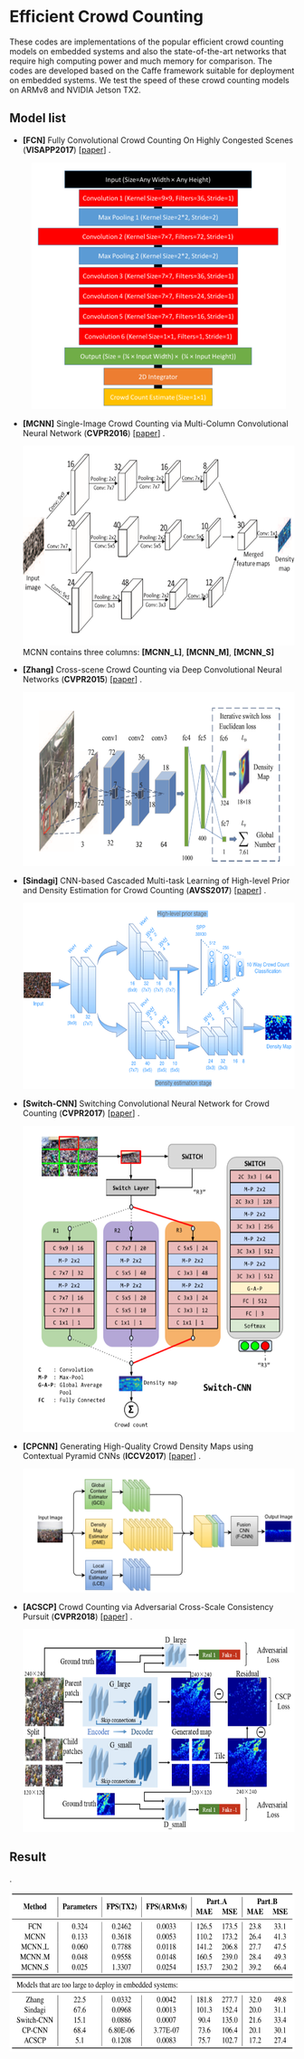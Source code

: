 # Efficient Crowd Counting

These codes are implementations of the popular efficient crowd counting models on embedded systems and also the state-of-the-art networks that require high computing power and much memory for comparison. The codes are developed based on the Caffe framework suitable for deployment on embedded systems. We test the speed of these crowd counting models on ARMv8 and NVIDIA Jetson TX2.

## Model list
- <a name="FCN"></a> **[FCN]** Fully Convolutional Crowd Counting On Highly Congested Scenes (**VISAPP2017**) [[paper](https://arxiv.org/abs/1612.00220)] 
.<div align=center><img src="https://github.com/Michael-Xiu/Caffe-Efficient_Crowd_counting/raw/master/model/FCN.png" width="450" height="436" /></div>
  
- <a name="MCNN"></a> **[MCNN]** Single-Image Crowd Counting via Multi-Column Convolutional Neural Network (**CVPR2016**) [[paper](https://pdfs.semanticscholar.org/7ca4/bcfb186958bafb1bb9512c40a9c54721c9fc.pdf)]
.<div align=center><img src="https://github.com/Michael-Xiu/Caffe-Efficient_Crowd_counting/raw/master/model/MCNN.png" width="600" height="353" /></div>
MCNN contains three columns: **[MCNN_L]**, **[MCNN_M]**, **[MCNN_S]**

- <a name="Zhang"></a> **[Zhang]** Cross-scene Crowd Counting via Deep Convolutional Neural Networks (**CVPR2015**) [[paper](https://www.ee.cuhk.edu.hk/~xgwang/papers/zhangLWYcvpr15.pdf)]
.<div align=center><img src="https://github.com/Michael-Xiu/Caffe-Efficient_Crowd_counting/raw/master/model/Zhang.png" width="600" height="308" /></div>

- <a name="Sindagi"></a> **[Sindagi]** CNN-based Cascaded Multi-task Learning of High-level Prior and Density Estimation for Crowd Counting (**AVSS2017**) [[paper](https://arxiv.org/abs/1707.09605)]
.<div align=center><img src="https://github.com/Michael-Xiu/Caffe-Efficient_Crowd_counting/raw/master/model/Sindagi.png" width="600" height="329" /></div>

- <a name="Switch-CNN"></a> **[Switch-CNN]** Switching Convolutional Neural Network for Crowd Counting (**CVPR2017**) [[paper](https://arxiv.org/abs/1708.00199)]
.<div align=center><img src="https://github.com/Michael-Xiu/Caffe-Efficient_Crowd_counting/raw/master/model/SwitchCNN.png" width="600" height="541" /></div>

- <a name="CPCNN"></a> **[CPCNN]** Generating High-Quality Crowd Density Maps using Contextual Pyramid CNNs (**ICCV2017**) [[paper](https://arxiv.org/abs/1708.00953)]
.<div align=center><img src="https://github.com/Michael-Xiu/Caffe-Efficient_Crowd_counting/raw/master/model/CPCNN.png" width="528" height="219" /></div>

- <a name="ACSCP"></a> **[ACSCP]**  Crowd Counting via Adversarial Cross-Scale Consistency Pursuit  (**CVPR2018**) [[paper](http://openaccess.thecvf.com/content_cvpr_2018/papers/Shen_Crowd_Counting_via_CVPR_2018_paper.pdf)]
.<div align=center><img src="https://github.com/Michael-Xiu/Caffe-Efficient_Crowd_counting/raw/master/model/ACSCP.png" width="600" height="358" /></div>


## Result

.<div align=center><img src="https://github.com/Michael-Xiu/Caffe-Efficient_Crowd_counting/raw/master/model/result.png" width="600" height="282" /></div>






